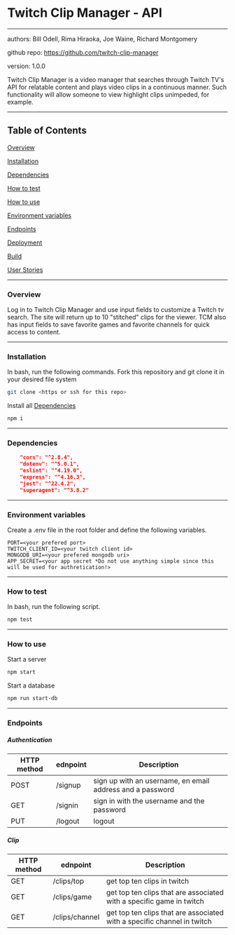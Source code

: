 # Twitch Clip Manager - API

---

authors: Bill Odell, Rima Hiraoka, Joe Waine, Richard Montgomery

github repo: https://github.com/twitch-clip-manager

version: 1.0.0

Twitch Clip Manager is a video manager that searches through Twitch TV's API for relatable content and plays video clips in a continuous manner. Such functionality will allow someone to view highlight clips unimpeded, for example.

---

Table of Contents
---
[Overview](#overview)

[Installation](#installation)

[Dependencies](#dependencies)

[How to test](#how-to-test)

[How to use](#how-to-use)

[Environment variables](#environment-variables)

[Endpoints](#endpoints)

[Deployment](#deployment)

[Build](#build)

[User Stories](#user-stories)

---
### Overview
Log in to Twitch Clip Manager and use input fields to customize a Twitch tv search. The site will return up to 10 "stitched" clips for the viewer. TCM also has input fields to save favorite games and favorite channels for quick access to content.

---
### Installation
In bash, run the following commands.
Fork this repository and git clone it in your desired file system
```BASH
git clone <https or ssh for this repo>
```
Install all [Dependencies](#dependencies)
```BASH
npm i
```
---
### Dependencies
```JSON
    "cors": "^2.8.4",
    "dotenv": "^5.0.1",
    "eslint": "^4.19.0",
    "express": "^4.16.3",
    "jest": "^22.4.2",
    "superagent": "^3.8.2"
```
---
### Environment variables
Create a .env file in the root folder and define the following variables.
```
PORT=<your prefered port>
TWITCH_CLIENT_ID=<your twitch client id>
MONGODB_URI=<your prefered mongodb uri>
APP_SECRET=<your app secret *Do not use anything simple since this will be used for authretication!>
```
---
### How to test
In bash, run the following script.
```BASH
npm test
```
---
### How to use
Start a server
```BASH
npm start
```
Start a database
```BASH
npm run start-db
```
---
### Endpoints
##### Authentication
| HTTP method | ednpoint | Description |
| ----------- | -------- | ----------- |
| POST | /signup  | sign up with an username, en email address and a password |
| GET | /signin  | sign in with the username and the password |
| PUT | /logout  | logout |
##### Clip
| HTTP method | ednpoint | Description |
| ----------- | -------- | ----------- |
| GET | /clips/top | get top ten clips in twitch |
| GET | /clips/game<your prefered game> | get top ten clips that are associated with a specific game in twitch |
| GET | /clips/channel<your prefered channle> | get top ten clips that are associated with a specific channel in twitch |

